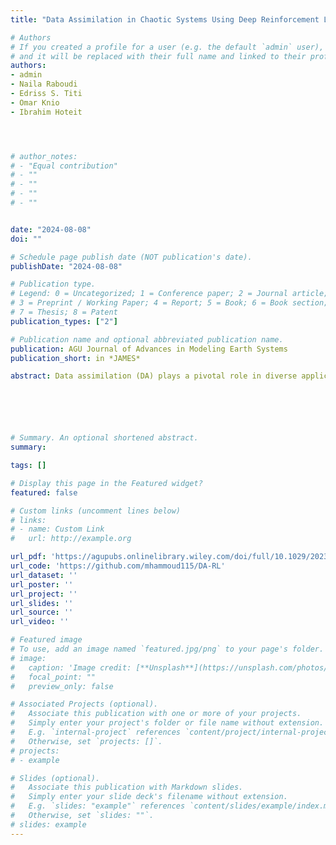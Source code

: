 ```yaml
---
title: "Data Assimilation in Chaotic Systems Using Deep Reinforcement Learning"

# Authors
# If you created a profile for a user (e.g. the default `admin` user), write the username (folder name) here 
# and it will be replaced with their full name and linked to their profile.
authors:
- admin
- Naila Raboudi
- Edriss S. Titi
- Omar Knio
- Ibrahim Hoteit




# author_notes:
# - "Equal contribution"
# - ""
# - ""
# - ""
# - ""


date: "2024-08-08"
doi: ""

# Schedule page publish date (NOT publication's date).
publishDate: "2024-08-08"

# Publication type.
# Legend: 0 = Uncategorized; 1 = Conference paper; 2 = Journal article;
# 3 = Preprint / Working Paper; 4 = Report; 5 = Book; 6 = Book section;
# 7 = Thesis; 8 = Patent
publication_types: ["2"]

# Publication name and optional abbreviated publication name.
publication: AGU Journal of Advances in Modeling Earth Systems
publication_short: in *JAMES*

abstract: Data assimilation (DA) plays a pivotal role in diverse applications, ranging from weather forecasting to trajectory planning for autonomous vehicles. A prime example is the widely used ensemble Kalman filter (EnKF), which relies on the Kalman filter's linear update equation to correct each of the ensemble forecast member's state with incoming observations. Recent advancements have witnessed the emergence of deep learning approaches in this domain, primarily within a supervised learning framework. However, the adaptability of such models to untrained scenarios remains a challenge. In this study, we introduce a new DA strategy that utilizes reinforcement learning (RL) to apply state corrections using full or partial observations of the state variables. Our investigation focuses on demonstrating this approach to the chaotic Lorenz 63 and 96 systems, where the agent's objective is to maximize the geometric series with terms that are proportional to the negative root-mean-squared error (RMSE) between the observations and corresponding forecast states. Consequently, the agent develops a correction strategy, enhancing model forecasts based on available observations. Our strategy employs a stochastic action policy, enabling a Monte Carlo-based DA framework that relies on randomly sampling the policy to generate an ensemble of assimilated realizations. Numerical results demonstrate that the developed RL algorithm performs favorably when compared to the EnKF. Additionally, we illustrate the agent's capability to assimilate non-Gaussian observations, addressing one of the limitations of the EnKF.






# Summary. An optional shortened abstract.
summary: 

tags: []

# Display this page in the Featured widget?
featured: false

# Custom links (uncomment lines below)
# links:
# - name: Custom Link
#   url: http://example.org

url_pdf: 'https://agupubs.onlinelibrary.wiley.com/doi/full/10.1029/2023MS004178'
url_code: 'https://github.com/mhammoud115/DA-RL'
url_dataset: ''
url_poster: ''
url_project: ''
url_slides: ''
url_source: ''
url_video: ''

# Featured image
# To use, add an image named `featured.jpg/png` to your page's folder. 
# image:
#   caption: 'Image credit: [**Unsplash**](https://unsplash.com/photos/pLCdAaMFLTE)'
#   focal_point: ""
#   preview_only: false

# Associated Projects (optional).
#   Associate this publication with one or more of your projects.
#   Simply enter your project's folder or file name without extension.
#   E.g. `internal-project` references `content/project/internal-project/index.md`.
#   Otherwise, set `projects: []`.
# projects:
# - example

# Slides (optional).
#   Associate this publication with Markdown slides.
#   Simply enter your slide deck's filename without extension.
#   E.g. `slides: "example"` references `content/slides/example/index.md`.
#   Otherwise, set `slides: ""`.
# slides: example
---
```

<!-- 
{{% callout note %}}
Click the *Cite* button above to demo the feature to enable visitors to import publication metadata into their reference management software.
{{% /callout %}}

{{% callout note %}}
Create your slides in Markdown - click the *Slides* button to check out the example.
{{% /callout %}}

Supplementary material can be found [here](https://drive.google.com/file/d/17tGxceooVTT0JFkBsQjsh3h529U7yI1v/view?usp=sharing). -->
